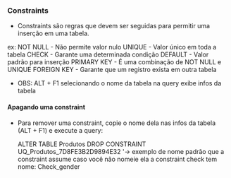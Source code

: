 ### Constraints

- Constraints são regras que devem ser seguidas para permitir uma inserção em uma tabela.

ex: NOT NULL - Não permite valor nulo
    UNIQUE - Valor único em toda a tabela
    CHECK - Garante uma determinada condição
    DEFAULT - Valor padrão para inserção
    PRIMARY KEY - É uma combinação de NOT NULL e UNIQUE
    FOREIGN KEY - Garante que um registro exista em outra tabela


- OBS: ALT + F1 selecionando o nome da tabela na query exibe infos da tabela 


#### Apagando uma constraint

- Para remover uma constraint, copie o nome dela nas infos da tabela (ALT + F1) e execute a query:

    ALTER TABLE Produtos
    DROP CONSTRAINT UQ_Produtos_7D8FE3B2D9894E32
                        '-> exemplo de nome padrão que a constraint assume caso você não nomeie ela
                            a constraint check tem nome: Check_gender

